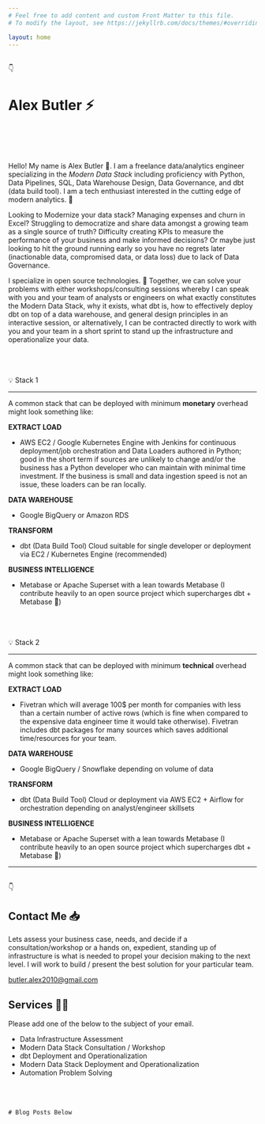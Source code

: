 ```yaml
---
# Feel free to add content and custom Front Matter to this file.
# To modify the layout, see https://jekyllrb.com/docs/themes/#overriding-theme-defaults

layout: home
---
```


\
👇
# Alex Butler ⚡

\
\
\
\
Hello! My name is Alex Butler 👋. I am a freelance data/analytics engineer specializing in the _Modern Data Stack_ including proficiency with Python, Data Pipelines, SQL, Data Warehouse Design, Data Governance, and dbt (data build tool). I am a tech enthusiast interested in the cutting edge of modern analytics. 🚀

Looking to Modernize your data stack? Managing expenses and churn in Excel? Struggling to democratize and share data amongst a growing team as a single source of truth? Difficulty creating KPIs to measure the performance of your business and make informed decisions? Or maybe just looking to hit the ground running early so you have no regrets later (inactionable data, compromised data, or data loss) due to lack of Data Governance.

I specialize in open source technologies. 🙌
Together, we can solve your problems with either workshops/consulting sessions whereby I can speak with you and your team of analysts or engineers on what exactly constitutes the Modern Data Stack, why it exists, what dbt is, how to effectively deploy dbt on top of a data warehouse, and general design principles in an interactive session, or alternatively, I can be contracted directly to work with you and your team in a short sprint to stand up the infrastructure and operationalize your data. 

\
\
\
💡 Stack 1

___

A common stack that can be deployed with minimum **monetary** overhead might look something like:

**EXTRACT LOAD**
- AWS EC2 / Google Kubernetes Engine with Jenkins for continuous deployment/job orchestration and Data Loaders authored in Python; good in the short term if sources are unlikely to change and/or the business has a Python developer who can maintain with minimal time investment. If the business is small and data ingestion speed is not an issue, these loaders can be ran locally.

**DATA WAREHOUSE**
- Google BigQuery or Amazon RDS 

**TRANSFORM**
- dbt (Data Build Tool) Cloud suitable for single developer or deployment via EC2 / Kubernetes Engine (recommended)

**BUSINESS INTELLIGENCE**
- Metabase or Apache Superset with a lean towards Metabase (I contribute heavily to an open source project which supercharges dbt + Metabase 🚀)


\
\
\
💡 Stack 2

___

A common stack that can be deployed with minimum **technical** overhead might look something like:

**EXTRACT LOAD**
- Fivetran which will average 100$ per month for companies with less than a certain number of active rows (which is fine when compared to the expensive data engineer time it would take otherwise). Fivetran includes dbt packages for many sources which saves additional time/resources for your team.

**DATA WAREHOUSE**
- Google BigQuery / Snowflake depending on volume of data

**TRANSFORM**
- dbt (Data Build Tool) Cloud or deployment via AWS EC2 + Airflow for orchestration depending on analyst/engineer skillsets

**BUSINESS INTELLIGENCE**
- Metabase or Apache Superset with a lean towards Metabase (I contribute heavily to an open source project which supercharges dbt + Metabase 🚀)

___


\
👇
## Contact Me 📥

Lets assess your business case, needs, and decide if a consultation/workshop or a hands on, expedient, standing up of infrastructure is what is needed to propel your decision making to the next level. I will work to build / present the best solution for your particular team.

butler.alex2010@gmail.com

## Services 👨‍🏫

Please add one of the below to the subject of your email.

- Data Infrastructure Assessment
- Modern Data Stack Consultation / Workshop
- dbt Deployment and Operationalization
- Modern Data Stack Deployment and Operationalization
- Automation Problem Solving

\
\
\
`# Blog Posts Below`